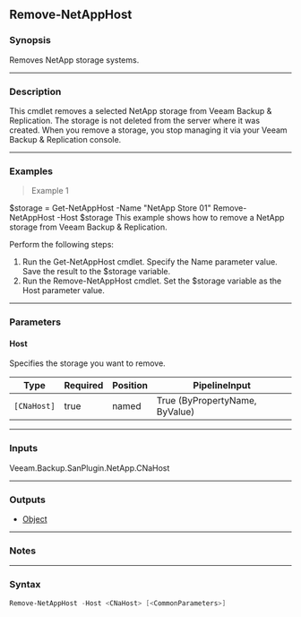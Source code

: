 Remove-NetAppHost
-----------------

### Synopsis
Removes NetApp storage systems.

---

### Description

This cmdlet removes a selected NetApp storage from Veeam Backup & Replication.  The storage is not deleted from the server where it was created. When you remove a storage, you stop managing it via your Veeam Backup & Replication console.

---

### Examples
> Example 1

$storage = Get-NetAppHost -Name "NetApp Store 01"
Remove-NetAppHost -Host $storage
This example shows how to remove a NetApp storage from Veeam Backup & Replication.

Perform the following steps:
1. Run the Get-NetAppHost cmdlet. Specify the Name parameter value. Save the result to the $storage variable.
2. Run the Remove-NetAppHost cmdlet. Set the $storage variable as the Host parameter value.

---

### Parameters
#### **Host**
Specifies the storage you want to remove.

|Type       |Required|Position|PipelineInput                 |
|-----------|--------|--------|------------------------------|
|`[CNaHost]`|true    |named   |True (ByPropertyName, ByValue)|

---

### Inputs
Veeam.Backup.SanPlugin.NetApp.CNaHost

---

### Outputs
* [Object](https://learn.microsoft.com/en-us/dotnet/api/System.Object)

---

### Notes

---

### Syntax
```PowerShell
Remove-NetAppHost -Host <CNaHost> [<CommonParameters>]
```
